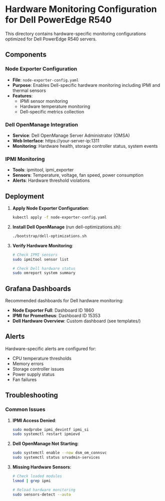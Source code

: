 # Hardware Monitoring Configuration for Dell PowerEdge R540

This directory contains hardware-specific monitoring configurations optimized for Dell PowerEdge R540 servers.

## Components

### Node Exporter Configuration
- **File**: `node-exporter-config.yaml`
- **Purpose**: Enables Dell-specific hardware monitoring including IPMI and thermal sensors
- **Features**: 
  - IPMI sensor monitoring
  - Hardware temperature monitoring
  - Dell-specific metrics collection

### Dell OpenManage Integration
- **Service**: Dell OpenManage Server Administrator (OMSA)
- **Web Interface**: https://your-server-ip:1311
- **Monitoring**: Hardware health, storage controller status, system events

### IPMI Monitoring
- **Tools**: ipmitool, ipmi_exporter
- **Sensors**: Temperature, voltage, fan speed, power consumption
- **Alerts**: Hardware threshold violations

## Deployment

1. **Apply Node Exporter Configuration**:
   ```bash
   kubectl apply -f node-exporter-config.yaml
   ```

2. **Install Dell OpenManage** (run dell-optimizations.sh):
   ```bash
   ./bootstrap/dell-optimizations.sh
   ```

3. **Verify Hardware Monitoring**:
   ```bash
   # Check IPMI sensors
   sudo ipmitool sensor list
   
   # Check Dell hardware status
   sudo omreport system summary
   ```

## Grafana Dashboards

Recommended dashboards for Dell hardware monitoring:
- **Node Exporter Full**: Dashboard ID 1860
- **IPMI for Prometheus**: Dashboard ID 15353
- **Dell Hardware Overview**: Custom dashboard (see templates/)

## Alerts

Hardware-specific alerts are configured for:
- CPU temperature thresholds
- Memory errors
- Storage controller issues
- Power supply status
- Fan failures

## Troubleshooting

### Common Issues

1. **IPMI Access Denied**:
   ```bash
   sudo modprobe ipmi_devintf ipmi_si
   sudo systemctl restart ipmievd
   ```

2. **Dell OpenManage Not Starting**:
   ```bash
   sudo systemctl enable --now dsm_om_connsvc
   sudo systemctl status srvadmin-services
   ```

3. **Missing Hardware Sensors**:
   ```bash
   # Check loaded modules
   lsmod | grep ipmi
   
   # Reload hardware monitoring
   sudo sensors-detect --auto
   ```
